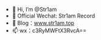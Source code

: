 - 👋 Hi, I’m @Str1am
- 👀 Official Wechat: Str1am Record
- 💞️ Blog：www.str1am.top
- 📫 wx：c3RyMWFtX3RvcA==

<!---
Str1am/Str1am is a ✨ special ✨ repository because its `README.md` (this file) appears on your GitHub profile.
You can click the Preview link to take a look at your changes.
--->
